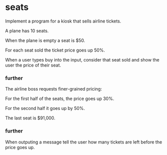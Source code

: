 # seats

Implement a program for a kiosk that sells airline tickets.

A plane has 10 seats.

When the plane is empty a seat is $50.

For each seat sold the ticket price goes up 50%.

When a user types buy into the input, consider that seat sold and show the user the price of their seat.

### further
The airline boss requests finer-grained pricing:

For the first half of the seats, the price goes up 30%.

For the second half it goes up by 50%.

The last seat is $91,000.

### further
When outputing a message tell the user how many tickets are left before the price goes up.



